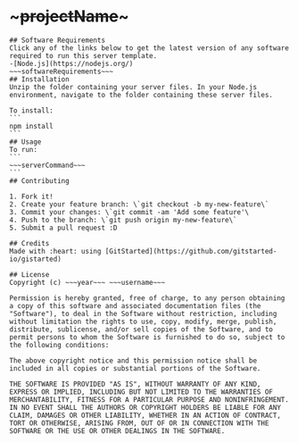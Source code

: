 # ~~~projectName~~~
~~~projectDescription~~~
## Software Requirements
Click any of the links below to get the latest version of any software required to run this server template.
-[Node.js](https://nodejs.org/)
~~~softwareRequirements~~~
## Installation
Unzip the folder containing your server files. In your Node.js environment, navigate to the folder containing these server files.

To install:
```
npm install
```
## Usage
To run:
```
~~~serverCommand~~~
```
## Contributing

1. Fork it!
2. Create your feature branch: \`git checkout -b my-new-feature\`
3. Commit your changes: \`git commit -am 'Add some feature'\
4. Push to the branch: \`git push origin my-new-feature\`
5. Submit a pull request :D

## Credits
Made with :heart: using [GitStarted](https://github.com/gitstarted-io/gistarted)

## License
Copyright (c) ~~~year~~~ ~~~username~~~

Permission is hereby granted, free of charge, to any person obtaining a copy of this software and associated documentation files (the "Software"), to deal in the Software without restriction, including without limitation the rights to use, copy, modify, merge, publish, distribute, sublicense, and/or sell copies of the Software, and to permit persons to whom the Software is furnished to do so, subject to the following conditions:

The above copyright notice and this permission notice shall be included in all copies or substantial portions of the Software.

THE SOFTWARE IS PROVIDED "AS IS", WITHOUT WARRANTY OF ANY KIND, EXPRESS OR IMPLIED, INCLUDING BUT NOT LIMITED TO THE WARRANTIES OF MERCHANTABILITY, FITNESS FOR A PARTICULAR PURPOSE AND NONINFRINGEMENT. IN NO EVENT SHALL THE AUTHORS OR COPYRIGHT HOLDERS BE LIABLE FOR ANY CLAIM, DAMAGES OR OTHER LIABILITY, WHETHER IN AN ACTION OF CONTRACT, TORT OR OTHERWISE, ARISING FROM, OUT OF OR IN CONNECTION WITH THE SOFTWARE OR THE USE OR OTHER DEALINGS IN THE SOFTWARE.